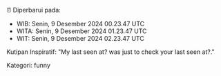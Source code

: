 ⏰ Diperbarui pada:
- WIB: Senin, 9 Desember 2024 00.23.47 UTC
- WITA: Senin, 9 Desember 2024 01.23.47 UTC
- WIT: Senin, 9 Desember 2024 02.23.47 UTC

Kutipan Inspiratif:
"My last seen at? was just to check your last seen at?."


Kategori: funny

